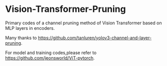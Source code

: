# Vision-Transformer-Pruning
Primary codes of a channel pruning method of Vision Transformer based on MLP layers in encoders.

Many thanks to https://github.com/tanluren/yolov3-channel-and-layer-pruning.

For model and training codes,please refer to https://github.com/jeonsworld/ViT-pytorch.
